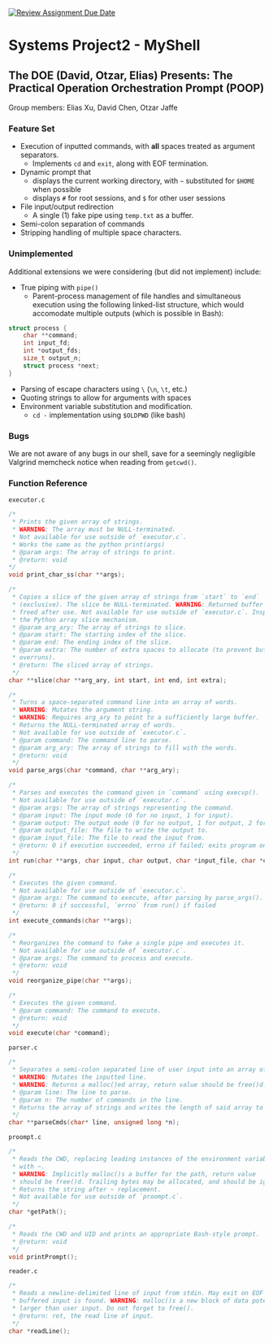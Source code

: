 [![Review Assignment Due Date](https://classroom.github.com/assets/deadline-readme-button-22041afd0340ce965d47ae6ef1cefeee28c7c493a6346c4f15d667ab976d596c.svg)](https://classroom.github.com/a/Tfg6waJb)

# Systems Project2 - MyShell

## The DOE (David, Otzar, Elias) Presents: The Practical Operation Orchestration Prompt (POOP)

Group members: Elias Xu, David Chen, Otzar Jaffe

### Feature Set

- Execution of inputted commands, with **all** spaces treated as argument separators.
  - Implements `cd` and `exit`, along with EOF termination.
- Dynamic prompt that
  - displays the current working directory, with `~` substituted for `$HOME` when possible
  - displays `#` for root sessions, and `$` for other user sessions
- File input/output redirection
  - A single (1) fake pipe using `temp.txt` as a buffer.
- Semi-colon separation of commands
- Stripping handling of multiple space characters.

### Unimplemented

Additional extensions we were considering (but did not implement) include:
- True piping with `pipe()`
  - Parent-process management of file handles and simultaneous execution using the following linked-list structure, which would accomodate multiple outputs (which is possible in Bash):
```c
struct process {
    char **command;
    int input_fd;
    int *output_fds;
    size_t output_n;
    struct process *next;
}
```
- Parsing of escape characters using `\` (`\n`, `\t`, etc.)
- Quoting strings to allow for arguments with spaces
- Environment variable substitution and modification.
  - `cd -` implementation using `$OLDPWD` (like bash)

### Bugs

We are not aware of any bugs in our shell, save for a seemingly negligible Valgrind memcheck notice when reading from `getcwd()`.

### Function Reference

`executor.c`
```c
/*
 * Prints the given array of strings.
 * WARNING: The array must be NULL-terminated.
 * Not available for use outside of `executor.c`.
 * Works the same as the python print(args)
 * @param args: The array of strings to print.
 * @return: void
*/
void print_char_ss(char **args);

/*
 * Copies a slice of the given array of strings from `start` to `end`
 * (exclusive). The slice be NULL-terminated. WARNING: Returned buffer should be
 * freed after use. Not available for use outside of `executor.c`. Inspired by
 * the Python array slice mechanism.
 * @param arg_ary: The array of strings to slice.
 * @param start: The starting index of the slice.
 * @param end: The ending index of the slice.
 * @param extra: The number of extra spaces to allocate (to prevent buffer
 * overruns).
 * @return: The sliced array of strings.
 */
char **slice(char **arg_ary, int start, int end, int extra);

/*
 * Turns a space-separated command line into an array of words.
 * WARNING: Mutates the argument string.
 * WARNING: Requires arg_ary to point to a sufficiently large buffer.
 * Returns the NULL-terminated array of words.
 * Not available for use outside of `executor.c`.
 * @param command: The command line to parse.
 * @param arg_ary: The array of strings to fill with the words.
 * @return: void
 */
void parse_args(char *command, char **arg_ary);

/*
 * Parses and executes the command given in `command` using execvp().
 * Not available for use outside of `executor.c`.
 * @param args: The array of strings representing the command.
 * @param input: The input mode (0 for no input, 1 for input).
 * @param output: The output mode (0 for no output, 1 for output, 2 for append).
 * @param output_file: The file to write the output to.
 * @param input_file: The file to read the input from.
 * @return: 0 if execution succeeded, errno if failed; exits program on `exit`
 */
int run(char **args, char input, char output, char *input_file, char *output_file);

/*
 * Executes the given command.
 * Not available for use outside of `executor.c`.
 * @param args: The command to execute, after parsing by parse_args().
 * @return: 0 if successful, `errno` from run() if failed
 */
int execute_commands(char **args);

/*
 * Reorganizes the command to fake a single pipe and executes it.
 * Not available for use outside of `executor.c`.
 * @param args: The command to process and execute.
 * @return: void
 */
void reorganize_pipe(char **args);

/*
 * Executes the given command.
 * @param command: The command to execute.
 * @return: void
 */
void execute(char *command);
```

`parser.c`
```c
/*
 * Separates a semi-colon separated line of user input into an array of strings.
 * WARNING: Mutates the inputted line.
 * WARNING: Returns a malloc()ed array, return value should be free()d.
 * @param line: The line to parse.
 * @param n: The number of commands in the line.
 * Returns the array of strings and writes the length of said array to `n`.
 */
char **parseCmds(char* line, unsigned long *n);
```

`proompt.c`
```c
/*
 * Reads the CWD, replacing leading instances of the environment variable $HOME
 * with ~.
 * WARNING: Implicitly malloc()s a buffer for the path, return value
 * should be free()d. Trailing bytes may be allocated, and should be ignored.
 * Returns the string after ~ replacement.
 * Not available for use outside of `proompt.c`.
 */
char *getPath();

/*
 * Reads the CWD and UID and prints an appropriate Bash-style prompt.
 * @return: void
 */
void printPrompt();
```

`reader.c`
```c
/*
 * Reads a newline-delimited line of input from stdin. May exit on EOF if no
 * buffered input is found. WARNING: malloc()s a new block of data potentially
 * larger than user input. Do not forget to free().
 * @return: ret, the read line of input.
 */
char *readLine();
```
